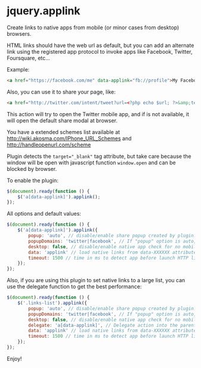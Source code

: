 jquery.applink
==============

Create links to native apps from mobile (or minor cases from desktop) browsers.

HTML links should have the web url as default, but you can add an alternate link using the registered app protocol to invoke apps like Facebook, Twitter, Foursquare, etc...

Example:

```html
<a href="https://facebook.com/me" data-applink="fb://profile">My Facebook Profile</a>
```

Also, you can use it to share your page, like:

```html
<a href="http://twitter.com/intent/tweet?url=<?php echo $url; ?>&amp;text=<?php echo urlencode($text); ?>" data-applink="twitter://post?url=<?php echo $url; ?>&amp;text=<?php echo urlencode($text); ?>">Share My Web in Twitter</a>
```

This action will try to open the Twitter mobile app, and if is not available, it will open the default share modal at browser.

You have a extended schemes list available at http://wiki.akosma.com/IPhone_URL_Schemes and http://handleopenurl.com/scheme

Plugin detects the `target="_blank"` tag attribute, but take care because the window will be open with javascript function `window.open` and can be blocked by browser.

To enable the plugin:

```javascript
$(document).ready(function () {
    $('a[data-applink]').applink();
});
```

All options and default values:

```javascript
$(document).ready(function () {
    $('a[data-applink]').applink({
        popup: 'auto', // disable/enable share popup created by plugin. If auto, only will be enabled to popupDomains domains
        popupDomains: 'twitter|facebook', // If "popup" option is auto, it will check this domains to open a domain or redirect to page
        desktop: false, // disable/enable native app check for no mobile devices
        data: 'applink' // load native links from data-XXXXXX attribute,
        timeout: 1500 // time in ms to detect app before launch HTTP link (only when is mobile and desktop is false)
    });
});
```

Also, if you are using this plugin to set native links to a large list, you can use the delegate function to get the best performance:

```javascript
$(document).ready(function () {
    $('.links-list').applink({
        popup: 'auto', // disable/enable share popup created by plugin. If auto, only will be enabled to popupDomains domains
        popupDomains: 'twitter|facebook', // If "popup" option is auto, it will check this domains to open a domain or redirect to page
        desktop: false, // disable/enable native app check for no mobile devices
        delegate: 'a[data-applink]', // Delegate action into the parent element (default is null)
        data: 'applink' // load native links from data-XXXXXX attribute,
        timeout: 1500 // time in ms to detect app before launch HTTP link (only when is mobile and desktop is false)
    });
});
```

Enjoy!
